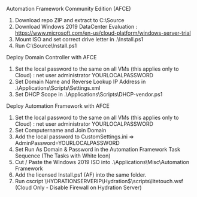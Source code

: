 Automation Framework Community Edition (AFCE)

1. Download repo ZIP and extract to C:\Source
2. Download Windows 2019 DataCenter Evaluation : https://www.microsoft.com/en-us/cloud-platform/windows-server-trial
3. Mount ISO and set correct drive letter in .\Install.ps1
4. Run C:\Source\Install.ps1

Deploy Domain Controller with AFCE

1. Set the local password to the same on all VMs (this applies only to Cloud) : net user administrator YOURLOCALPASSWORD
2. Set Domain Name and Reverse Lookup IP Address in .\Applications\Scripts\Settings.xml
3. Set DHCP Scope in .\Applications\Scripts\DHCP-vendor.ps1

Deploy Automation Framework with AFCE

1. Set the local password to the same on all VMs (this applies only to Cloud) : net user administrator YOURLOCALPASSWORD
2. Set Computername and Join Domain
2. Add the local password to CustomSettings.ini => AdminPassword=YOURLOCALPASSWORD
3. Set Run As Domain & Password in the Automation Framework Task Sequence (The Tasks with White Icon)
4. Cut / Paste the Windows 2019 ISO into .\Applications\Misc\Automation Framework
5. Add the licensed Install.ps1 (AF) into the same folder.
6. Run cscript \\HYDRATIONSERVERIP\Hydration$\scripts\litetouch.wsf (Cloud Only - Disable Firewall on Hydration Server)
